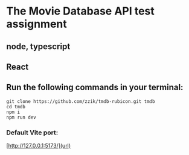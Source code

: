 # The Movie Database API test assignment

## node, typescript
## React

## Run the following commands in your terminal:
```
git clone https://github.com/zzik/tmdb-rubicon.git tmdb
cd tmdb
npm i
npm run dev
```

### Default Vite port:
[http://127.0.0.1:5173/](url)

